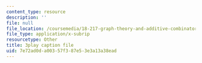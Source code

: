 ```yaml
---
content_type: resource
description: ''
file: null
file_location: /coursemedia/18-217-graph-theory-and-additive-combinatorics-fall-2019/7e72ad0da00357f387e53e3a13a38ead_ydyiq1Z22gc.vtt
file_type: application/x-subrip
resourcetype: Other
title: 3play caption file
uid: 7e72ad0d-a003-57f3-87e5-3e3a13a38ead
---
```

